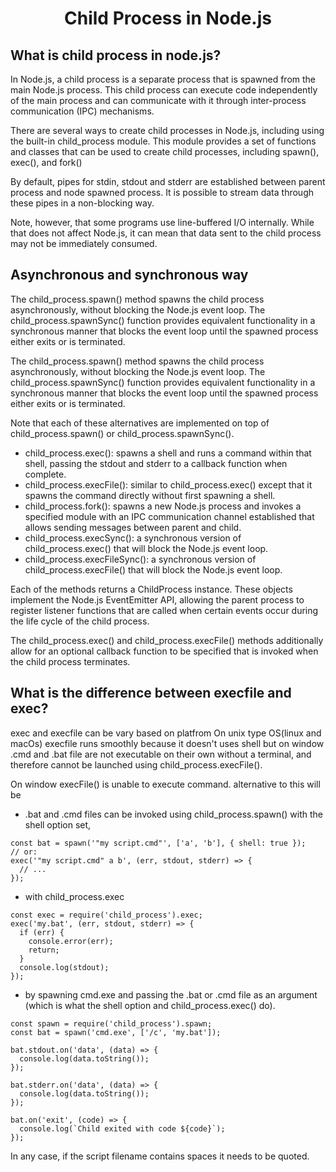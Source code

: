 <h1 align=center>Child Process in Node.js</h1>

## What is child process in node.js?
In Node.js, a child process is a separate process that is spawned from the main Node.js process. This child process can execute code independently of the main process and can communicate with it through inter-process communication (IPC) mechanisms.

There are several ways to create child processes in Node.js, including using the built-in child_process module. This module provides a set of functions and classes that can be used to create child processes, including spawn(), exec(), and fork()

By default, pipes for stdin, stdout and stderr are established between parent process and node spawned process. It is possible to stream data through these pipes in a non-blocking way. 

Note, however, that some programs use line-buffered I/O internally. While that does not affect Node.js, it can mean that data sent to the child process may not be immediately consumed.

## Asynchronous and synchronous way
The child_process.spawn() method spawns the child process asynchronously, without blocking the Node.js event loop. The child_process.spawnSync() function provides equivalent functionality in a synchronous manner that blocks the event loop until the spawned process either exits or is terminated.

The child_process.spawn() method spawns the child process asynchronously, without blocking the Node.js event loop. The child_process.spawnSync() function provides equivalent functionality in a synchronous manner that blocks the event loop until the spawned process either exits or is terminated.

 Note that each of these alternatives are implemented on top of child_process.spawn() or child_process.spawnSync().

 - child_process.exec(): spawns a shell and runs a command within that shell, passing the stdout and stderr to a callback function when complete.
- child_process.execFile(): similar to child_process.exec() except that it spawns the command directly without first spawning a shell.
- child_process.fork(): spawns a new Node.js process and invokes a specified module with an IPC communication channel established that allows sending messages between parent and child.
- child_process.execSync(): a synchronous version of child_process.exec() that will block the Node.js event loop.
- child_process.execFileSync(): a synchronous version of child_process.execFile() that will block the Node.js event loop.

Each of the methods returns a ChildProcess instance. These objects implement the Node.js EventEmitter API, allowing the parent process to register listener functions that are called when certain events occur during the life cycle of the child process.

The child_process.exec() and child_process.execFile() methods additionally allow for an optional callback function to be specified that is invoked when the child process terminates.

## What is the difference between execfile and exec?
exec and execfile can be vary based on platfrom On unix type OS(linux and macOs) execfile runs smoothly because it doesn't uses shell but on window .cmd and .bat file are not executable on their own without a terminal, and therefore cannot be launched using child_process.execFile().

On window execFile() is unable to execute command. alternative to this will be

- .bat and .cmd files can be invoked using child_process.spawn() with the shell option set, 
```
const bat = spawn('"my script.cmd"', ['a', 'b'], { shell: true });
// or:
exec('"my script.cmd" a b', (err, stdout, stderr) => {
  // ...
});
```
- with child_process.exec
```
const exec = require('child_process').exec;
exec('my.bat', (err, stdout, stderr) => {
  if (err) {
    console.error(err);
    return;
  }
  console.log(stdout);
});
```

-  by spawning cmd.exe and passing the .bat or .cmd file as an argument (which is what the shell option and child_process.exec() do).
```
const spawn = require('child_process').spawn;
const bat = spawn('cmd.exe', ['/c', 'my.bat']);

bat.stdout.on('data', (data) => {
  console.log(data.toString());
});

bat.stderr.on('data', (data) => {
  console.log(data.toString());
});

bat.on('exit', (code) => {
  console.log(`Child exited with code ${code}`);
});
```
In any case, if the script filename contains spaces it needs to be quoted.